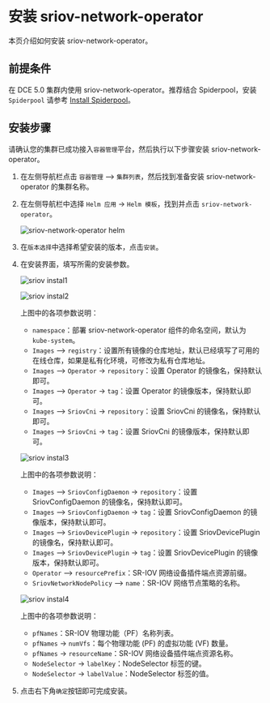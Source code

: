 # 安装 sriov-network-operator

本页介绍如何安装 sriov-network-operator。

## 前提条件

在 DCE 5.0 集群内使用 sriov-network-operator。推荐结合 Spiderpool，安装 `Spiderpool`
请参考 [Install Spiderpool](../spiderpool/install/install.md)。

## 安装步骤

请确认您的集群已成功接入`容器管理`平台，然后执行以下步骤安装 sriov-network-operator。

1. 在左侧导航栏点击 `容器管理` —> `集群列表`，然后找到准备安装 sriov-network-operator 的集群名称。

2. 在左侧导航栏中选择 `Helm 应用` -> `Helm 模板`，找到并点击 `sriov-network-operator`。

    ![sriov-network-operator helm](https://docs.daocloud.io/daocloud-docs-images/docs/zh/docs/network/images/helm-sriov-network-operator.png)

3. 在`版本选择`中选择希望安装的版本，点击`安装`。

4. 在安装界面，填写所需的安装参数。

    ![sriov instal1](https://docs.daocloud.io/daocloud-docs-images/docs/zh/docs/network/images/sriov-network-operator-install-1.png)

    ![sriov instal2](https://docs.daocloud.io/daocloud-docs-images/docs/zh/docs/network/images/sriov-network-operator-install-2.png)

    上图中的各项参数说明：

    - `namespace`：部署 sriov-network-operator 组件的命名空间，默认为 `kube-system`。
    - `Images` —> `registry`：设置所有镜像的仓库地址，默认已经填写了可用的在线仓库，如果是私有化环境，可修改为私有仓库地址。
    - `Images` —> `Operator` -> `repository`：设置 Operator 的镜像名，保持默认即可。
    - `Images` —> `Operator` -> `tag`：设置 Operator 的镜像版本，保持默认即可。
    - `Images` —> `SriovCni` -> `repository`：设置 SriovCni 的镜像名，保持默认即可。
    - `Images` —> `SriovCni` -> `tag`：设置 SriovCni 的镜像版本，保持默认即可。

    ![sriov instal3](https://docs.daocloud.io/daocloud-docs-images/docs/zh/docs/network/images/sriov-network-operator-install-3.png)

    上图中的各项参数说明：

    - `Images` —> `SriovConfigDaemon` -> `repository`：设置 SriovConfigDaemon 的镜像名，保持默认即可。
    - `Images` —> `SriovConfigDaemon` -> `tag`：设置 SriovConfigDaemon 的镜像版本，保持默认即可。
    - `Images` —> `SriovDevicePlugin` -> `repository`：设置 SriovDevicePlugin 的镜像名，保持默认即可。
    - `Images` —> `SriovDevicePlugin` -> `tag`：设置 SriovDevicePlugin 的镜像版本，保持默认即可。
    - `Operator` —> `resourcePrefix`：SR-IOV 网络设备插件端点资源前缀。
    - `SriovNetworkNodePolicy` —> `name`：SR-IOV 网络节点策略的名称。

    ![sriov instal4](https://docs.daocloud.io/daocloud-docs-images/docs/zh/docs/network/images/sriov-network-operator-install-4.png)

    上图中的各项参数说明：

    - `pfNames`：SR-IOV 物理功能（PF）名称列表。
    - `pfNames` -> `numVfs`：每个物理功能 (PF) 的虚拟功能 (VF) 数量。
    - `pfNames` -> `resourceName`：SR-IOV 网络设备插件端点资源名称。
    - `NodeSelector` -> `labelKey`：NodeSelector 标签的键。
    - `NodeSelector` -> `labelValue`：NodeSelector 标签的值。

5. 点击右下角`确定`按钮即可完成安装。
